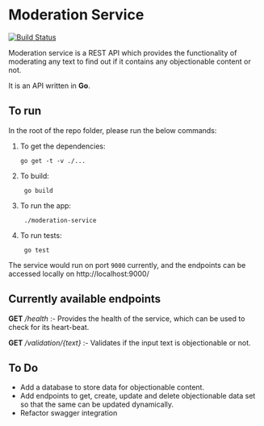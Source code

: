 # Moderation Service

[![Build Status](https://travis-ci.org/kratostaine/moderation-service.svg?branch=master)](https://travis-ci.org/kratostaine/moderation-service)

Moderation service is a REST API which provides the functionality of moderating any text to find out
if it contains any objectionable content or not.

It is an API written in **Go**.

## To run
In the root of the repo folder, please run the below commands:

1.  To get the dependencies:

        go get -t -v ./...
    
2. To build:

        go build
        
3. To run the app:

        ./moderation-service
        
4. To run tests:

        go test
        
The service would run on port `9000` currently, and the endpoints can be accessed locally on http://localhost:9000/

## Currently available endpoints
**GET** */health* :- Provides the health of the service, which can be used to check for its heart-beat.

**GET** */validation/{text}* :- Validates if the input text is objectionable or not.

## To Do
- Add a database to store data for objectionable content.
- Add endpoints to get, create, update and delete objectionable data set so that the same can be updated dynamically.
- Refactor swagger integration

